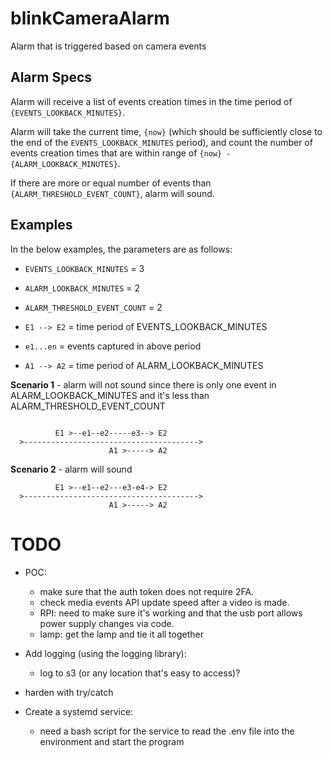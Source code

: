 # blinkCameraAlarm

Alarm that is triggered based on camera events

## Alarm Specs

Alarm will receive a list of events creation times in the time period of `{EVENTS_LOOKBACK_MINUTES}`.

Alarm will take the current time, `{now}` (which should be sufficiently close to the end of the `EVENTS_LOOKBACK_MINUTES` period),
and count the number of events creation times that are within range of `{now} - {ALARM_LOOKBACK_MINUTES}`.

If there are more or equal number of events than `{ALARM_THRESHOLD_EVENT_COUNT}`, alarm will sound.

## Examples

In the below examples, the parameters are as follows:

- `EVENTS_LOOKBACK_MINUTES` = 3
- `ALARM_LOOKBACK_MINUTES` = 2
- `ALARM_THRESHOLD_EVENT_COUNT` = 2

- `E1 --> E2` = time period of EVENTS_LOOKBACK_MINUTES
- `e1...en` = events captured in above period
- `A1 --> A2` = time period of ALARM_LOOKBACK_MINUTES

**Scenario 1** - alarm will not sound since there is only one event in ALARM_LOOKBACK_MINUTES
and it's less than ALARM_THRESHOLD_EVENT_COUNT

```

          E1 >--e1--e2-----e3--> E2
  >--------------------------------------->
                      A1 >-----> A2
```

**Scenario 2** - alarm will sound

```
          E1 >--e1--e2---e3-e4-> E2
  >--------------------------------------->
                      A1 >-----> A2
```

# TODO

- POC:

  - make sure that the auth token does not require 2FA.
  - check media events API update speed after a video is made.
  - RPI: need to make sure it's working and that the usb port allows power supply changes via code.
  - lamp: get the lamp and tie it all together

- Add logging (using the logging library):

  - log to s3 (or any location that's easy to access)?

- harden with try/catch

- Create a systemd service:
  - need a bash script for the service to read the .env file into the environment
    and start the program
